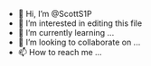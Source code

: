 - 👋 Hi, I’m @ScottS1P
- 👀 I’m interested in editing this file
- 🌱 I’m currently learning ...
- 💞️ I’m looking to collaborate on ...
- 📫 How to reach me ...

<!---
ScottS1P/ScottS1P is a ✨ special ✨ repository because its `README.md` (this file) appears on your GitHub profile.
You can click the Preview link to take a look at your changes.
--->

